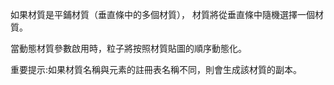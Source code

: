 如果材質是平鋪材質（垂直條中的多個材質）， 材質將從垂直條中隨機選擇一個材質。

當動態材質參數啟用時，粒子將按照材質貼圖的順序動態化。

重要提示:如果材質名稱與元素的註冊表名稱不同，則會生成該材質的副本。